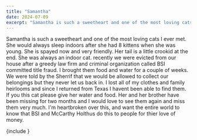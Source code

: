 ```yaml
---
title: "Samantha"
date: 2024-07-09
excerpt: "Samantha is such a sweetheart and one of the most loving cats I ever met.  She would always sleep indoors after she had 8 kittens when she was young. She is spayed now and very friendly. Her tail is a little crookid at the end. She was always an indoor cat. recently we were evicted from our house after a greedy law firm and criminal organization called BSI committed title fraud. I brought them food and water for a couple of weeks. We were told by the Sherrif that we would be allowed to collect our belongings but they never let us back in. I lost all of my clothes and family heirlooms and since I returned from Texas I havent been able to find them. If you this cat please give her water and food. Her and her brother have been missing for two months and I would love to know if you see either one of them"
---
```


Samantha is such a sweetheart and one of the most loving cats I ever met.  She would always sleep indoors after she had 8 kittens when she was young. She is spayed now and very friendly. Her tail is a little crookid at the end. She was always an indoor cat. recently we were evicted from our house after a greedy law firm and criminal organization called BSI committed title fraud. I brought them food and water for a couple of weeks. We were told by the Sherrif that we would be allowed to collect our belongings but they never let us back in. I lost all of my clothes and family heirlooms and since I returned from Texas I havent been able to find them. If you this cat please give her water and food. Her and her brother have been missing for two months and I would love to see them again and miss them very much.  I'm heartbroken over this, and want the entire world to know that BSI and McCarthy Holthus do this to people for thier love of money. 

{include }